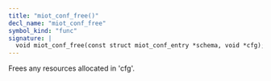 ```yaml
---
title: "miot_conf_free()"
decl_name: "miot_conf_free"
symbol_kind: "func"
signature: |
  void miot_conf_free(const struct miot_conf_entry *schema, void *cfg);
---
```


Frees any resources allocated in 'cfg'. 

